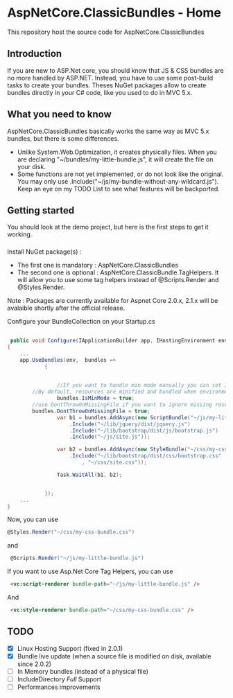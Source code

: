 # AspNetCore.ClassicBundles - Home
This repository host the source code for AspNetCore.ClassicBundles

## Introduction

If you are new to ASP.Net core, you should know that JS & CSS bundles are no more handled by ASP.NET. Instead, you have to use some post-build tasks to create your bundles. Theses NuGet packages allow to create bundles directly in your C# code, like you used to do in MVC 5.x.
## What you need to know

AspNetCore.ClassicBundles basically works the same way as MVC 5.x bundles, but there is some differences. 
- Unlike System.Web.Optimization, it creates physically files. When you are declaring "~/bundles/my-little-bundle.js", it will create the file on your disk. 
- Some functions are not yet implemented, or do not look like the original. You may only use .Include("~/js/my-bundle-without-any-wildcard.js"). Keep an eye on my TODO List to see what features will be backported.

## Getting started

You should look at the demo project, but here is the first steps to get it working.

### 

Install NuGet package(s) : 
- The first one is mandatory : AspNetCore.ClassicBundles
- The second one is optional : AspNetCore.ClassicBundle.TagHelpers. It will allow you to use some tag helpers instead of @Scripts.Render and @Styles.Render.

Note : Packages are currently available for Aspnet Core 2.0.x, 2.1.x will be avalaible shortly after the official release.

Configure your BundleCollection on your Startup.cs

```c#
 
 public void Configure(IApplicationBuilder app, IHostingEnvironment env, ILoggerFactory loggerFactory)
{
	...
	app.UseBundles(env,  bundles =>
            {
               

                //If you want to handle min mode manually you can set IsMinMode to true. 
		//By default, resources are minified and bundled when environment is set to production
                bundles.IsMinMode = true;
		//use DontThrowOnMissingFile if you want to ignore missing resources and avoid Exceptions.
		bundles.DontThrowOnMissingFile = true;
                var b1 = bundles.AddAsync(new ScriptBundle("~/js/my-little-bundle.js")
                    .Include("~/lib/jquery/dist/jquery.js")
                    .Include("~/lib/bootstrap/dist/js/bootstrap.js")
                    .Include("~/js/site.js"));

                var b2 = bundles.AddAsync(new StyleBundle("~/css/my-css-bundle.css")
                    .Include("~/lib/bootstrap/dist/css/bootstrap.css"
                        , "~/css/site.css"));

                Task.WaitAll(b1, b2);


            });
	...
}

```



Now, you can use

```c#
@Styles.Render("~/css/my-css-bundle.css") 
```

and

```c#
 @Scripts.Render("~/js/my-little-bundle.js")
```

If you want to use  Asp.Net Core Tag Helpers, you can use

```html
 <vc:script-renderer bundle-path="~/js/my-little-bundle.js" />
```

And 

```html
 <vc:style-renderer bundle-path="~/css/my-css-bundle.css" /> 
```

## TODO
- [x] Linux Hosting Support (fixed in 2.0.1)
- [x] Bundle live update (when a source file is modified on disk, available since 2.0.2)
- [ ] In Memory bundles (instead of a physical file)
- [ ] IncludeDirectory *Full* Support
- [ ] Performances improvements

